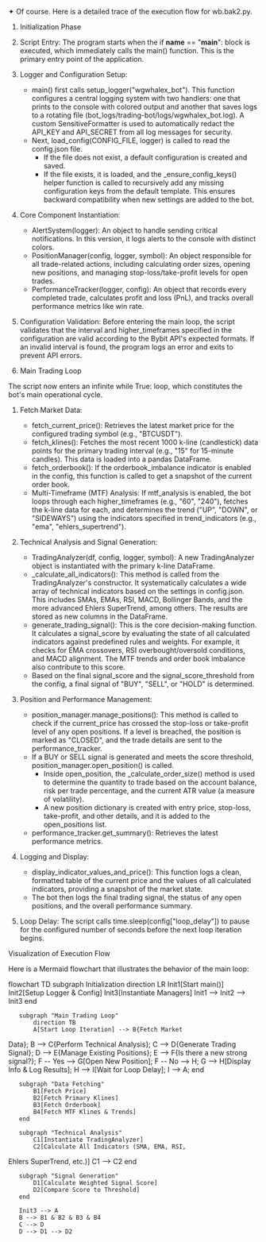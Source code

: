 
✦ Of course. Here is a detailed trace of the execution flow for
  wb.bak2.py.

  1. Initialization Phase

   1. Script Entry: The program starts when the if __name__ ==
      "__main__": block is executed, which immediately calls the
      main() function. This is the primary entry point of the
      application.

   2. Logger and Configuration Setup:
       * main() first calls setup_logger("wgwhalex_bot"). This
         function configures a central logging system with two
         handlers: one that prints to the console with colored
         output and another that saves logs to a rotating file
         (bot_logs/trading-bot/logs/wgwhalex_bot.log). A custom
         SensitiveFormatter is used to automatically redact the
         API_KEY and API_SECRET from all log messages for
         security.
       * Next, load_config(CONFIG_FILE, logger) is called to read
         the config.json file.
           * If the file does not exist, a default configuration
             is created and saved.
           * If the file exists, it is loaded, and the
             _ensure_config_keys() helper function is called to
             recursively add any missing configuration keys from
             the default template. This ensures backward
             compatibility when new settings are added to the
             bot.

   3. Core Component Instantiation:
       * AlertSystem(logger): An object to handle sending
         critical notifications. In this version, it logs alerts
         to the console with distinct colors.
       * PositionManager(config, logger, symbol): An object
         responsible for all trade-related actions, including
         calculating order sizes, opening new positions, and
         managing stop-loss/take-profit levels for open trades.
       * PerformanceTracker(logger, config): An object that
         records every completed trade, calculates profit and
         loss (PnL), and tracks overall performance metrics like
         win rate.

   4. Configuration Validation: Before entering the main loop, the
      script validates that the interval and higher_timeframes
      specified in the configuration are valid according to the
      Bybit API's expected formats. If an invalid interval is
      found, the program logs an error and exits to prevent API
      errors.

  2. Main Trading Loop

  The script now enters an infinite while True: loop, which
  constitutes the bot's main operational cycle.

   1. Fetch Market Data:
       * fetch_current_price(): Retrieves the latest market price
         for the configured trading symbol (e.g., "BTCUSDT").
       * fetch_klines(): Fetches the most recent 1000 k-line
         (candlestick) data points for the primary trading
         interval (e.g., "15" for 15-minute candles). This data
         is loaded into a pandas DataFrame.
       * fetch_orderbook(): If the orderbook_imbalance indicator
         is enabled in the config, this function is called to get
         a snapshot of the current order book.
       * Multi-Timeframe (MTF) Analysis: If mtf_analysis is
         enabled, the bot loops through each higher_timeframes
         (e.g., "60", "240"), fetches the k-line data for each,
         and determines the trend ("UP", "DOWN", or "SIDEWAYS")
         using the indicators specified in trend_indicators
         (e.g., "ema", "ehlers_supertrend").

   2. Technical Analysis and Signal Generation:
       * TradingAnalyzer(df, config, logger, symbol): A new
         TradingAnalyzer object is instantiated with the primary
         k-line DataFrame.
       * _calculate_all_indicators(): This method is called from
         the TradingAnalyzer's constructor. It systematically
         calculates a wide array of technical indicators based on
         the settings in config.json. This includes SMAs, EMAs,
         RSI, MACD, Bollinger Bands, and the more advanced Ehlers
         SuperTrend, among others. The results are stored as new
         columns in the DataFrame.
       * generate_trading_signal(): This is the core
         decision-making function. It calculates a signal_score by
          evaluating the state of all calculated indicators
         against predefined rules and weights. For example, it
         checks for EMA crossovers, RSI overbought/oversold
         conditions, and MACD alignment. The MTF trends and order
         book imbalance also contribute to this score.
       * Based on the final signal_score and the
         signal_score_threshold from the config, a final signal
         of "BUY", "SELL", or "HOLD" is determined.

   3. Position and Performance Management:
       * position_manager.manage_positions(): This method is
         called to check if the current_price has crossed the
         stop-loss or take-profit level of any open positions. If
         a level is breached, the position is marked as "CLOSED",
         and the trade details are sent to the
         performance_tracker.
       * If a BUY or SELL signal is generated and meets the score
         threshold, position_manager.open_position() is called.
           * Inside open_position, the _calculate_order_size()
             method is used to determine the quantity to trade
             based on the account balance, risk per trade
             percentage, and the current ATR value (a measure of
             volatility).
           * A new position dictionary is created with entry
             price, stop-loss, take-profit, and other details,
             and it is added to the open_positions list.
       * performance_tracker.get_summary(): Retrieves the latest
         performance metrics.

   4. Logging and Display:
       * display_indicator_values_and_price(): This function logs
         a clean, formatted table of the current price and the
         values of all calculated indicators, providing a snapshot
          of the market state.
       * The bot then logs the final trading signal, the status
         of any open positions, and the overall performance
         summary.

   5. Loop Delay: The script calls time.sleep(config["loop_delay"])
       to pause for the configured number of seconds before the
      next loop iteration begins.

  Visualization of Execution Flow

  Here is a Mermaid flowchart that illustrates the behavior of the
  main loop:

   flowchart TD
       subgraph Initialization
           direction LR
           Init1[Start main()]
           Init2[Setup Logger & Config]
           Init3[Instantiate Managers]
           Init1 --> Init2 --> Init3
       end

       subgraph "Main Trading Loop"
           direction TB
           A[Start Loop Iteration] --> B{Fetch Market
   Data};
           B --> C{Perform Technical Analysis};
           C --> D{Generate Trading Signal};
           D --> E{Manage Existing Positions};
           E --> F{Is there a new strong signal?};
           F -- Yes --> G[Open New Position];
           F -- No --> H;
           G --> H[Display Info & Log Results];
           H --> I[Wait for Loop Delay];
           I --> A;
       end

       subgraph "Data Fetching"
           B1[Fetch Price]
           B2[Fetch Primary Klines]
           B3[Fetch Orderbook]
           B4[Fetch MTF Klines & Trends]
       end

       subgraph "Technical Analysis"
           C1[Instantiate TradingAnalyzer]
           C2[Calculate All Indicators (SMA, EMA, RSI,
   Ehlers SuperTrend, etc.)]
           C1 --> C2
       end

       subgraph "Signal Generation"
           D1[Calculate Weighted Signal Score]
           D2[Compare Score to Threshold]
       end

       Init3 --> A
       B --> B1 & B2 & B3 & B4
       C --> D
       D --> D1 --> D2
